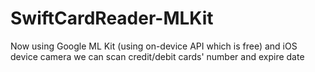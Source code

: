 # SwiftCardReader-MLKit
Now using Google ML Kit (using on-device API which is free) and iOS device camera we can scan credit/debit cards' number and expire date
